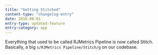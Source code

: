 ```yaml
---
title: "Getting Stitched"
content-type: "changelog-entry"
date: 2016-08-01
entry-type: updated-feature
entry-category: app
---
```


Everything that used to be called RJMetrics Pipeline is now called Stitch. Basically, a big `s/RJMetrics Pipeline/Stitch/g` on our codebase.